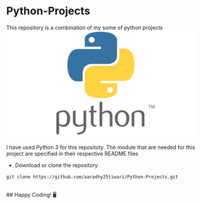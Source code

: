 # Python-Projects
This repository is a combination of my some of python projects
<br>
![Python](images/Python.png)
<br>
<br>
I have used Python 3 for this repositoty. The module that are needed for this project are specified in their respective README files
<br>
- Download or clone the repository

```
git clone https://github.com/aaradhy25tiwari/Python-Projects.git
```
<br>
## Happy Coding! 🖥️